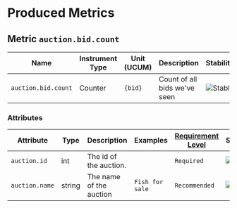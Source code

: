 # Produced Metrics


## Metric `auction.bid.count`

| Name     | Instrument Type | Unit (UCUM) | Description    | Stability |
| -------- | --------------- | ----------- | -------------- | --------- |
| `auction.bid.count` | Counter | `{bid}` | Count of all bids we've seen | ![Stable](https://img.shields.io/badge/-stable-lightgreen) |


### Attributes

| Attribute  | Type | Description  | Examples  | [Requirement Level](https://opentelemetry.io/docs/specs/semconv/general/attribute-requirement-level/) | Stability |
|---|---|---|---|---|---|
| `auction.id` | int | The id of the auction. |  | `Required` | ![Stable](https://img.shields.io/badge/-stable-lightgreen) |
| `auction.name` | string | The name of the auction | `Fish for sale` | `Recommended` | ![Stable](https://img.shields.io/badge/-stable-lightgreen) |


